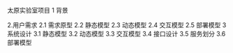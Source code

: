 太原实验室项目
1 背景




2.用户需求
2.1 需求原型
2.2 静态模型
2.3 动态模型
2.4 交互模型
2.5 部署模型
3 系统设计
3.1 静态模型
3.2 动态模型
3.3 交互模型
3.4 接口设计
3.5 服务划分
3.6 部署模型
